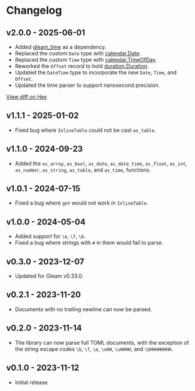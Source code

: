 # Changelog

## v2.0.0 - 2025-06-01

- Added [gleam_time](https://hexdocs.pm/gleam_time/index.html) as a dependency.
- Replaced the custom `Date` type with [calendar.Date](https://hexdocs.pm/gleam_time/gleam/time/calendar.html#Date).
- Replaced the custom `Time` type with [calendar.TimeOfDay](https://hexdocs.pm/gleam_time/gleam/time/calendar.html#TimeOfDay).
- Reworked the `Offset` record to hold [duration.Duration](https://hexdocs.pm/gleam_time/gleam/time/duration.html#Duration).
- Updated the `DateTime` type to incorporate the new `Date`, `Time`, and `Offset`.
- Updated the time parser to support nanosecond precision.

[View diff on Hex](https://diff.hex.pm/diff/tom/1.1.1..2.0.0)

## v1.1.1 - 2025-01-02

- Fixed bug where `InlineTable` could not be cast `as_table`.

## v1.1.0 - 2024-09-23

- Added the `as_array`, `as_bool`, `as_date`, `as_date_time`, `as_float`,
  `as_int`, `as_number`, `as_string`, `as_table`, and `as_time`,
  functions.

## v1.0.1 - 2024-07-15

- Fixed a bug where `get` would not work in `InlineTable`.

## v1.0.0 - 2024-05-04

- Added support for `\e`, `\f`, `\b`.
- Fixed a bug where strings with `#` in them would fail to parse.

## v0.3.0 - 2023-12-07

- Updated for Gleam v0.33.0.

## v0.2.1 - 2023-11-20

- Documents with no trailing newline can now be parsed.

## v0.2.0 - 2023-11-14

- The library can now parse full TOML documents, with the exception of the
  string escape codes `\b`, `\f`, `\e`, `\xHH`, `\uHHHH`, and `\UHHHHHHHH`.

## v0.1.0 - 2023-11-12

- Initial release
